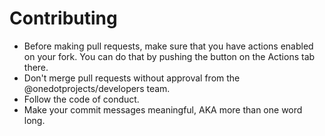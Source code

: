# Contributing

-   Before making pull requests, make sure that you have actions enabled on your fork. You can do that by pushing the button on the Actions tab there.
-   Don't merge pull requests without approval from the @onedotprojects/developers team.
-   Follow the code of conduct.
-   Make your commit messages meaningful, AKA more than one word long.
